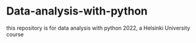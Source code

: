 # Data-analysis-with-python
this repository is for data analysis with python 2022, a Helsinki University course 
